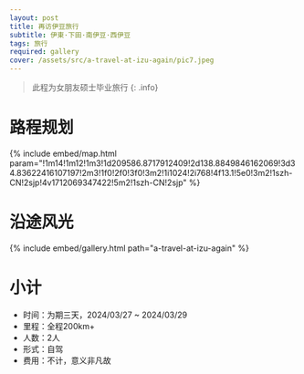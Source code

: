 ```yaml
---
layout: post
title: 再访伊豆旅行
subtitle: 伊東·下田·南伊豆·西伊豆
tags: 旅行
required: gallery
cover: /assets/src/a-travel-at-izu-again/pic7.jpeg
---
```


> 此程为女朋友硕士毕业旅行
{: .info}

# 路程规划

{% include embed/map.html param="!1m14!1m12!1m3!1d209586.8717912409!2d138.8849846162069!3d34.83622416107197!2m3!1f0!2f0!3f0!3m2!1i1024!2i768!4f13.1!5e0!3m2!1szh-CN!2sjp!4v1712069347422!5m2!1szh-CN!2sjp" %}

# 沿途风光

{% include embed/gallery.html path="a-travel-at-izu-again" %}

# 小计

- 时间：为期三天，2024/03/27 ~ 2024/03/29
- 里程：全程200km+
- 人数：2人
- 形式：自驾
- 费用：不计，意义非凡故
